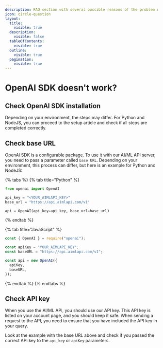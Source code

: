 ```yaml
---
description: FAQ section with several possible reasons of the problem with OpenAI SDK.
icon: circle-question
layout:
  title:
    visible: true
  description:
    visible: false
  tableOfContents:
    visible: true
  outline:
    visible: true
  pagination:
    visible: true
---
```


# OpenAI SDK doesn't work?

## Check OpenAI SDK installation

Depending on your environment, the steps may differ. For Python and NodeJS, you can proceed to the setup article and check if all steps are completed correctly.

## Check base URL

OpenAI SDK is a configurable package. To use it with our AI/ML API server, you need to pass a parameter called `base URL`. Depending on your environment, this process can differ, but here is an example for Python and NodeJS:

{% tabs %}
{% tab title="Python" %}
```python
from openai import OpenAI

api_key = "<YOUR_AIMLAPI_KEY>"
base_url = "https://api.aimlapi.com/v1"

api = OpenAI(api_key=api_key, base_url=base_url)
```
{% endtab %}

{% tab title="JavaScript" %}
```javascript
const { OpenAI } = require("openai");

const apiKey = "YOUR_AIMLAPI_KEY";
const baseURL = "https://api.aimlapi.com/v1";

const api = new OpenAI({
  apiKey,
  baseURL,
});
```
{% endtab %}
{% endtabs %}

## Check API key

When you use the AI/ML API, you should use our API key. This API key is listed on your account page, and you should keep it safe. When sending a request to the API, you need to ensure that you have included the API key in your query.

Look at the example with the base URL above and check if you passed the correct API key to the `api_key` or `apiKey` parameters.
